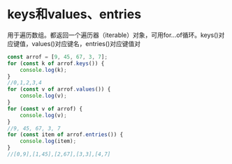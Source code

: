 # keys和values、entries

用于遍历数组。都返回一个遍历器（iterable）对象，可用for...of循环。keys()对应键值，values()对应键名，entries()对应键值对

```javascript
const arrof = [9, 45, 67, 3, 7];
for (const k of arrof.keys()) {
    console.log(k);
}
//0,1,2,3,4
for (const v of arrof.values()) {
    console.log(v);
}
for (const v of arrof) {
    console.log(v);
}
//9, 45, 67, 3, 7
for (const item of arrof.entries()) {
    console.log(item);
}
//[0,9],[1,45],[2,67],[3,3],[4,7]
```

